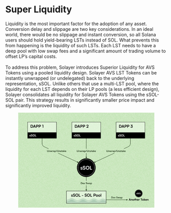 # Super Liquidity

Liquidity is the most important factor for the adoption of any asset. Conversion delay and slippage are two key considerations. In an ideal world, there would be no slippage and instant conversion, so all Solana users should hold yield-bearing LSTs instead of SOL. What prevents this from happening is the liquidity of such LSTs. Each LST needs to have a deep pool with low swap fees and a significant amount of trading volume to offset LP’s capital costs. \
\
To address this problem, Solayer introduces Superior Liquidity for AVS Tokens using a pooled liquidity design. Solayer AVS LST Tokens can be instantly unwrapped (or undelegated) back to the underlying representation, sSOL. Unlike others that use a multi-LST pool, where the liquidity for each LST depends on their LP pools (a less efficient design), Solayer consolidates all liquidity for Solayer AVS Tokens using the sSOL-SOL pair. This strategy results in significantly smaller price impact and significantly improved liquidity.

<figure><img src="../.gitbook/assets/image (35).png" alt=""><figcaption></figcaption></figure>
